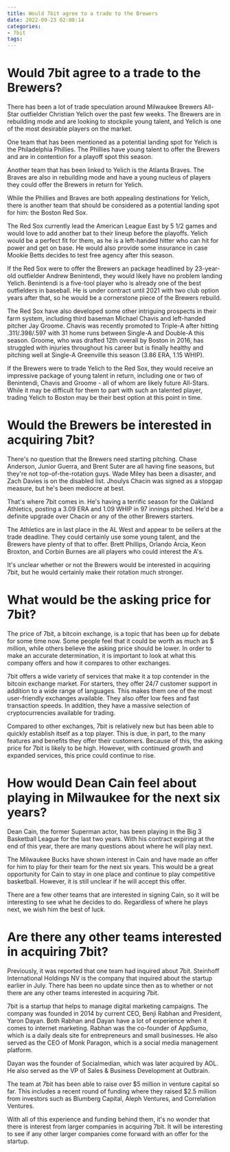```yaml
---
title: Would 7bit agree to a trade to the Brewers 
date: 2022-09-23 02:00:14
categories:
- 7bit
tags:
---
```



# Would 7bit agree to a trade to the Brewers? 

There has been a lot of trade speculation around Milwaukee Brewers All-Star outfielder Christian Yelich over the past few weeks. The Brewers are in rebuilding mode and are looking to stockpile young talent, and Yelich is one of the most desirable players on the market.

One team that has been mentioned as a potential landing spot for Yelich is the Philadelphia Phillies. The Phillies have young talent to offer the Brewers and are in contention for a playoff spot this season.

Another team that has been linked to Yelich is the Atlanta Braves. The Braves are also in rebuilding mode and have a young nucleus of players they could offer the Brewers in return for Yelich.

While the Phillies and Braves are both appealing destinations for Yelich, there is another team that should be considered as a potential landing spot for him: the Boston Red Sox.

The Red Sox currently lead the American League East by 5 1/2 games and would love to add another bat to their lineup before the playoffs. Yelich would be a perfect fit for them, as he is a left-handed hitter who can hit for power and get on base. He would also provide some insurance in case Mookie Betts decides to test free agency after this season.

If the Red Sox were to offer the Brewers an package headlined by 23-year-old outfielder Andrew Benintendi, they would likely have no problem landing Yelich. Benintendi is a five-tool player who is already one of the best outfielders in baseball. He is under contract until 2021 with two club option years after that, so he would be a cornerstone piece of the Brewers rebuild.

The Red Sox have also developed some other intriguing prospects in their farm system, including third baseman Michael Chavis and left-handed pitcher Jay Groome. Chavis was recently promoted to Triple-A after hitting .311/.398/.597 with 31 home runs between Single-A and Double-A this season. Groome, who was drafted 12th overall by Boston in 2016, has struggled with injuries throughout his career but is finally healthy and pitching well at Single-A Greenville this season (3.86 ERA, 1.15 WHIP).

If the Brewers were to trade Yelich to the Red Sox, they would receive an impressive package of young talent in return, including one or two of Benintendi, Chavis and Groome - all of whom are likely future All-Stars. While it may be difficult for them to part with such an talented player, trading Yelich to Boston may be their best option at this point in time.

# Would the Brewers be interested in acquiring 7bit? 

There's no question that the Brewers need starting pitching. Chase Anderson, Junior Guerra, and Brent Suter are all having fine seasons, but they're not top-of-the-rotation guys. Wade Miley has been a disaster, and Zach Davies is on the disabled list. Jhoulys Chacin was signed as a stopgap measure, but he's been mediocre at best.

That's where 7bit comes in. He's having a terrific season for the Oakland Athletics, posting a 3.09 ERA and 1.09 WHIP in 97 innings pitched. He'd be a definite upgrade over Chacin or any of the other Brewers starters.

The Athletics are in last place in the AL West and appear to be sellers at the trade deadline. They could certainly use some young talent, and the Brewers have plenty of that to offer. Brett Phillips, Orlando Arcia, Keon Broxton, and Corbin Burnes are all players who could interest the A's.

It's unclear whether or not the Brewers would be interested in acquiring 7bit, but he would certainly make their rotation much stronger.

# What would be the asking price for 7bit? 

The price of 7bit, a bitcoin exchange, is a topic that has been up for debate for some time now. Some people feel that it could be worth as much as $ million, while others believe the asking price should be lower. In order to make an accurate determination, it is important to look at what this company offers and how it compares to other exchanges.

7bit offers a wide variety of services that make it a top contender in the bitcoin exchange market. For starters, they offer 24/7 customer support in addition to a wide range of languages. This makes them one of the most user-friendly exchanges available. They also offer low fees and fast transaction speeds. In addition, they have a massive selection of cryptocurrencies available for trading.

Compared to other exchanges, 7bit is relatively new but has been able to quickly establish itself as a top player. This is due, in part, to the many features and benefits they offer their customers. Because of this, the asking price for 7bit is likely to be high. However, with continued growth and expanded services, this price could continue to rise.

# How would Dean Cain feel about playing in Milwaukee for the next six years? 

Dean Cain, the former Superman actor, has been playing in the Big 3 Basketball League for the last two years. With his contract expiring at the end of this year, there are many questions about where he will play next. 

The Milwaukee Bucks have shown interest in Cain and have made an offer for him to play for their team for the next six years. This would be a great opportunity for Cain to stay in one place and continue to play competitive basketball. However, it is still unclear if he will accept this offer. 

There are a few other teams that are interested in signing Cain, so it will be interesting to see what he decides to do. Regardless of where he plays next, we wish him the best of luck.

# Are there any other teams interested in acquiring 7bit?

Previously, it was reported that one team had inquired about 7bit. Steinhoff International Holdings NV is the company that inquired about the startup earlier in July. There has been no update since then as to whether or not there are any other teams interested in acquiring 7bit.

7bit is a startup that helps to manage digital marketing campaigns. The company was founded in 2014 by current CEO, Benji Rabhan and President, Yaron Dayan. Both Rabhan and Dayan have a lot of experience when it comes to internet marketing. Rabhan was the co-founder of AppSumo, which is a daily deals site for entrepreneurs and small businesses. He also served as the CEO of Monk Paragon, which is a social media management platform.

Dayan was the founder of Socialmedian, which was later acquired by AOL. He also served as the VP of Sales & Business Development at Outbrain. 

The team at 7bit has been able to raise over $5 million in venture capital so far. This includes a recent round of funding where they raised $2.5 million from investors such as Blumberg Capital, Aleph Ventures, and Correlation Ventures. 

With all of this experience and funding behind them, it's no wonder that there is interest from larger companies in acquiring 7bit. It will be interesting to see if any other larger companies come forward with an offer for the startup.